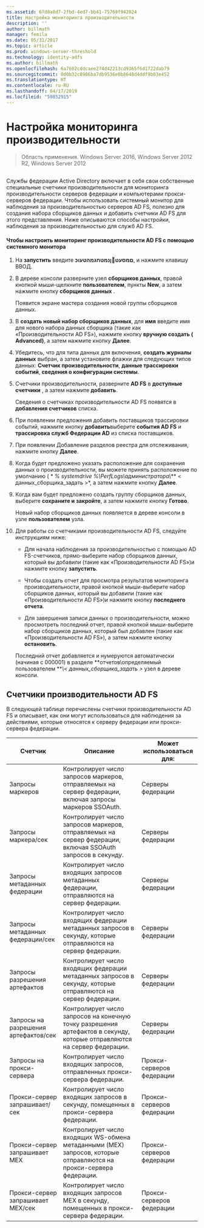 ```yaml
---
ms.assetid: 67d8a8d7-2fbd-4ed7-bb41-75769f942024
title: Настройка мониторинга производительности
description: ''
author: billmath
manager: femila
ms.date: 05/31/2017
ms.topic: article
ms.prod: windows-server-threshold
ms.technology: identity-adfs
ms.author: billmath
ms.openlocfilehash: 6a7602cddcaee274d42213cd9365f6d1722dab79
ms.sourcegitcommit: 0d0b32c8986ba7db9536e0b8648d4ddf9b03e452
ms.translationtype: HT
ms.contentlocale: ru-RU
ms.lasthandoff: 04/17/2019
ms.locfileid: "59852915"
---
```

# <a name="configure-performance-monitoring"></a>Настройка мониторинга производительности

>Область применения. Windows Server 2016, Windows Server 2012 R2, Windows Server 2012
  
## <a name="bkmk_ConfigurePerfMon"></a>  
Службы федерации Active Directory включает в себя свои собственные специальные счетчики производительности для мониторинга производительности серверов федерации и компьютерами прокси-серверов федерации. Чтобы использовать системный монитор для наблюдения за производительностью серверов AD FS, полезно для создания набора сборщиков данных и добавить счетчики AD FS для этого представления. Ниже описываются способы настройки, наблюдения за производительностью для служб AD FS.  
  
#### <a name="to-configure-performance-monitoring-for-ad-fs-using-performance-monitor"></a>Чтобы настроить мониторинг производительности AD FS с помощью системного монитора  
  
1.  На **запустить** введите **ןנמטחגמהטעוכםמסעט**, и нажмите клавишу ВВОД.  
  
2.  В дереве консоли разверните узел **сборщиков данных**, правой кнопкой мыши\-щелкните **пользователем**, пункты **New**, а затем нажмите кнопку **сборщиков данных** .  
  
    Появится экране мастера создания новой группы сборщиков данных.  
  
3.  В **создать новый набор сборщиков данных**, для **имя** введите имя для нового набора данных сборщика \(такие как «Производительности AD FS»\), нажмите кнопку **вручную создать \( Advanced\)**, а затем нажмите кнопку **Далее**.  
  
4.  Убедитесь, что для типа данных для включения, **создать журналы данных** выбран, а затем установите флажки для следующих типов данных: **Счетчик производительности**, **данные трассировки событий**, **сведения о конфигурации системы**.  
  
5.  Счетчики производительности, разверните **AD FS** в **доступные счетчики** , а затем нажмите **добавить**.  
  
    Сведения о счетчиках производительности AD FS появятся в **добавления счетчиков** списка.  
  
6.  При появлении предложения добавить поставщиков трассировки событий, нажмите кнопку **добавить**выберите **события AD FS** и **трассировка служб Федерации AD** из списка поставщиков.  
  
7.  При появлении Добавление разделов реестра для отслеживания, нажмите кнопку **Далее**.  
  
8.  Когда будет предложено указать расположение для сохранения данных о производительности, вы можете принять расположение по умолчанию \( * *% systemdrive %\\PerfLogs\\администратора\\*** < данных\_сборщика\_задать >*, а затем нажмите кнопку **Далее**.  
  
9. Когда вам будет предложено создать группу сборщиков данных, выберите **сохраните и закройте**, а затем нажмите кнопку **Готово**.  
  
    Новый набор сборщиков данных появляется в дереве консоли в узле **пользователем** узла.  
  
10. Для работы со счетчиками производительности AD FS, следуйте инструкциям ниже:  
  
    -   Для начала наблюдения за производительностью с помощью AD FS\-счетчиков, прямо\-выберите набор сборщиков данных, который вы добавили \(такие как «Производительности AD FS»\)и нажмите кнопку **запустить**.  
  
    -   Чтобы создать отчет для просмотра результатов мониторинга производительности, правой кнопкой мыши\-выберите набор сборщиков данных, который вы добавили \(такие как «Производительности AD FS»\)и нажмите кнопку **последнего отчета**.  
  
    -   Для завершения записи данных о производительности, можно просмотреть последний отчет, правой кнопкой мыши\-выберите набор сборщиков данных, который был добавлен \(такие как «Производительности AD FS»\), а затем нажмите кнопку **остановить**.  
  
    Последний отчет добавляется и нумеруются автоматически \(начиная с 000001\) в разделе **отчетов\\определяемый пользователем ***\\< данных\_сборщика\_задать >* узел в дереве консоли.  
  
## <a name="ad-fs-performance-counters"></a>Счетчики производительности AD FS  
В следующей таблице перечислены счетчики производительности AD FS и описывает, как они могут использоваться для наблюдения за действиями, которые относятся к серверу федерации или прокси-сервера федерации.  
  
|Счетчик|Описание|Может использоваться для: 
|-----------|---------------|------------------- 
|Запросы маркеров|Контролирует число запросов маркеров, отправляемых на сервер федерации, включая запросы маркеров SSOAuth.|Серверы федерации 
|Запросы маркера\/сек|Контролирует число запросов маркеров, отправляемых на сервер федерации, включая SSOAuth запросов в секунду.|Серверы федерации  
|Запросы метаданных федерации|Контролирует число входящих запросов метаданных федерации, отправляются на сервер федерации.|Серверы федерации  
|Запросы метаданных федерации\/сек|Контролирует число входящих федерации метаданных запросов в секунду, которые отправляются на сервер федерации.|Серверы федерации  
|Запросы разрешения артефактов|Контролирует число входящих федерации метаданных запросов в секунду, которые отправляются на сервер федерации.|Серверы федерации  
|Запросы на разрешения артефактов\/сек|Контролирует число запросов на конечную точку разрешения артефактов в секунду, которые отправляются на сервер федерации.|Серверы федерации  
|Запросы на прокси-сервера|Контролирует число входящих запросов, отправленных прокси-сервера федерации.|Прокси-серверов федерации  
|Прокси-сервер запрашивает\/сек|Контролирует число входящих запросов в секунду, помещенных в прокси-сервера федерации.|Прокси-серверов федерации  
|Прокси-сервер запрашивает MEX|Контролирует число входящих WS\-обмена метаданными \(MEX\) запросов, которые отправляются на прокси-сервера федерации.|Прокси-серверов федерации 
|Прокси-сервер запрашивает MEX\/сек|Контролирует число входящих запросов MEX в секунду, помещенных в прокси-сервера федерации.|Прокси-серверов федерации  
  

